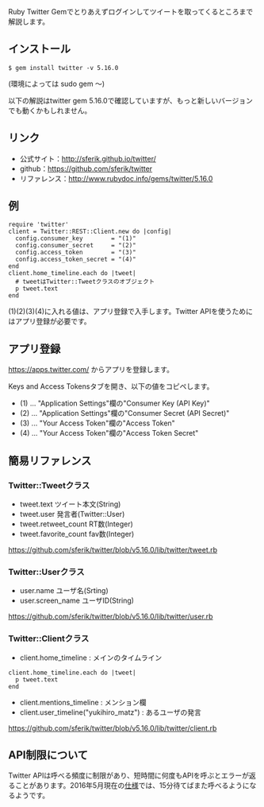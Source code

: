 Ruby Twitter Gemでとりあえずログインしてツイートを取ってくるところまで解説します。

## インストール

    $ gem install twitter -v 5.16.0

(環境によっては sudo gem 〜)

以下の解説はtwitter gem 5.16.0で確認していますが、もっと新しいバージョンでも動くかもしれません。

## リンク

* 公式サイト：http://sferik.github.io/twitter/
* github：https://github.com/sferik/twitter
* リファレンス：http://www.rubydoc.info/gems/twitter/5.16.0

## 例

```
require 'twitter'
client = Twitter::REST::Client.new do |config|
  config.consumer_key        = "(1)"
  config.consumer_secret     = "(2)"
  config.access_token        = "(3)"
  config.access_token_secret = "(4)"
end
client.home_timeline.each do |tweet|
  # tweetはTwitter::Tweetクラスのオブジェクト
  p tweet.text
end
```

(1)(2)(3)(4)に入れる値は、アプリ登録で入手します。Twitter APIを使うためにはアプリ登録が必要です。

## アプリ登録

https://apps.twitter.com/ からアプリを登録します。

Keys and Access Tokensタブを開き、以下の値をコピペします。

* (1) ... "Application Settings"欄の"Consumer Key (API Key)"
* (2) ... "Application Settings"欄の"Consumer Secret (API Secret)"
* (3) ... "Your Access Token"欄の"Access Token"
* (4) ... "Your Access Token"欄の"Access Token Secret"

## 簡易リファレンス

### Twitter::Tweetクラス

- tweet.text ツイート本文(String) 
- tweet.user 発言者(Twitter::User)
- tweet.retweet_count RT数(Integer)
- tweet.favorite_count fav数(Integer)

https://github.com/sferik/twitter/blob/v5.16.0/lib/twitter/tweet.rb

### Twitter::Userクラス

- user.name ユーザ名(Srting)
- user.screen_name ユーザID(String)

https://github.com/sferik/twitter/blob/v5.16.0/lib/twitter/user.rb

### Twitter::Clientクラス

- client.home_timeline : メインのタイムライン

```
client.home_timeline.each do |tweet|
  p tweet.text
end
```

- client.mentions_timeline : メンション欄
- client.user_timeline("yukihiro_matz") : あるユーザの発言

https://github.com/sferik/twitter/blob/v5.16.0/lib/twitter/client.rb

## API制限について

Twitter APIは呼べる頻度に制限があり、短時間に何度もAPIを呼ぶとエラーが返ることがあります。2016年5月現在の[仕様](https://dev.twitter.com/rest/public/rate-limiting)では、15分待てばまた呼べるようになるようです。

